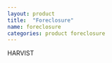 ```yaml
---
layout: product
title:  "Foreclosure"
name: foreclosure
categories: product foreclosure
---
```

HARVIST